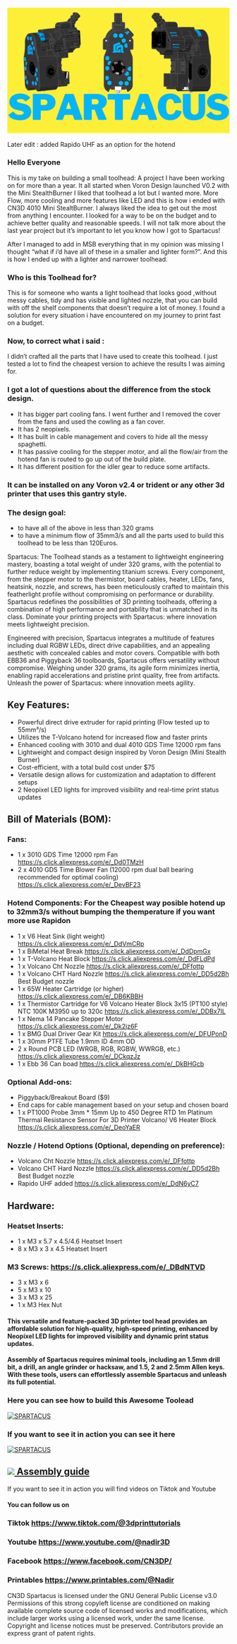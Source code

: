 

![photo](./IMAGES/SPARTACUS_cover.png)
 
Later edit : 
added Rapido UHF as an option for the hotend

### Hello Everyone 

This is my take on building a small toolhead:
A project I have been working on for more than a year. It all  started when Voron Design launched V0.2 with the Mini StealthBurner
I liked that toolhead a lot but I wanted more. 
More Flow, more cooling and more features like LED and this is how i ended with CN3D 4010 Mini StealtBurner.
I always liked the idea to get out the most from anything I encounter.  I looked for a way to be on the budget and to achieve better quality and reasonable speeds. 
I will not talk more about the last year project but it’s important to let you know how I got to Spartacus!

After I managed to add in MSB everything that in my opinion was missing I thought “what if i’d have all of these in a smaller and lighter form?”. And this is how I ended up with a lighter  and narrower toolhead.

### Who is this Toolhead for? 

This is for someone who wants a light toolhead that looks good ,without messy cables,  tidy and has visible and lighted nozzle, that you can build with off the shelf components that doesn’t require a lot of money. 
I found a solution for every situation i have encountered on my journey to print fast on a budget. 

### Now, to correct what i said :
I didn’t crafted all the parts that I have used to create this toolhead. I just tested a lot to find the cheapest version to achieve  the results I was aiming for. 


### I got a lot of questions about the difference from the stock design. 

- It has bigger part cooling fans. I went further and I removed the cover from the fans and used the cowling as a fan cover.
- It has 2 neopixels.
- It has built in cable management and covers to hide all the messy spaghetti.
- It has passive cooling for the stepper motor, and all the flow/air from the hotend fan is routed to go up out of the build plate.
- It has different position for the idler gear to reduce some artifacts.


### It can be installed on any Voron v2.4 or trident or any other 3d printer that uses this gantry style. 


### The design goal:
- to have all of the above in less than 320 grams 
- to have a minimum flow of 35mm3/s and all the parts used to build this toolhead to be less than 120Euros.



 Spartacus: The Toolhead stands as a testament to lightweight engineering mastery, boasting a total weight of under 320 grams, with the potential to further reduce weight by implementing titanium screws. Every component, from the stepper motor to the thermistor, board cables, heater, LEDs, fans, heatsink, nozzle, and screws, has been meticulously crafted to maintain this featherlight profile without compromising on performance or durability. Spartacus redefines the possibilities of 3D printing toolheads, offering a combination of high performance and portability that is unmatched in its class. Dominate your printing projects with Spartacus: where innovation meets lightweight precision.

 Engineered with precision, Spartacus integrates a multitude of features including dual RGBW LEDs, direct drive capabilities, and an appealing aesthetic with concealed cables and motor covers. Compatible with both EBB36 and Piggyback 36 toolboards, Spartacus offers versatility without compromise. Weighing under 320 grams, its agile form minimizes inertia, enabling rapid accelerations and pristine print quality, free from artifacts. Unleash the power of Spartacus: where innovation meets agility.


## Key Features:

- Powerful direct drive extruder for rapid printing (Flow tested up to 55mm³/s)
- Utilizes the T-Volcano hotend for increased flow and faster prints
- Enhanced cooling with 3010 and dual 4010 GDS Time 12000 rpm fans
- Lightweight and compact design inspired by Voron Design (Mini Stealth Burner)
- Cost-efficient, with a total build cost under $75
- Versatile design allows for customization and adaptation to different setups
- 2 Neopixel LED lights for improved visibility and real-time print status updates

## Bill of Materials (BOM):

### Fans:

- 1 x 3010 GDS Time 12000 rpm Fan  https://s.click.aliexpress.com/e/_Dd0TMzH 
- 2 x 4010 GDS Time Blower Fan (12000 rpm dual ball bearing recommended for optimal cooling) https://s.click.aliexpress.com/e/_DevBF23 

### Hotend Components: For the Cheapest way posible hotend up to 32mm3/s without bumping the themperature if you want more use Rapidon 

- 1 x V6 Heat Sink (light weight) https://s.click.aliexpress.com/e/_DdVmCRp 
- 1 x BiMetal Heat Break https://s.click.aliexpress.com/e/_DdDpmGx 
- 1 x T-Volcano Heat Block https://s.click.aliexpress.com/e/_DdFLdPd
- 1 x Volcano Cht Nozzle https://s.click.aliexpress.com/e/_DFfottp
- 1 x Volcano CHT Hard Nozzle  https://s.click.aliexpress.com/e/_DD5d2Bh Best Budget nozzle 
- 1 x 65W Heater Cartridge (or higher) https://s.click.aliexpress.com/e/_DB6KBBH
- 1 x Thermistor Cartridge for V6 Volcano Heater Block 3x15 (PT100 style) NTC 100K M3950 up to 320c https://s.click.aliexpress.com/e/_DDBx7IL
- 1 x Nema 14 Pancake Stepper Motor https://s.click.aliexpress.com/e/_Dk2jz6F 
- 1 x BMG Dual Driver Gear Kit https://s.click.aliexpress.com/e/_DFUPonD 
- 1 x 30mm PTFE Tube 1.9mm ID 4mm OD
- 2 x Round PCB LED (WRGB, RGB, RGBW, WWRGB, etc.)  https://s.click.aliexpress.com/e/_DCkqzJz
- 1 x Ebb 36 Can boad https://s.click.aliexpress.com/e/_DkBHGcb 

### Optional Add-ons:

- Piggyback/Breakout Board ($9) 
- End caps for cable management based on your setup and chosen board
- 1 x PT1000 Probe 3mm * 15mm Up to 450 Degree RTD 1m Platinum Thermal Resistance Sensor For 3D Printer Volcano/ V6 Heater Block https://s.click.aliexpress.com/e/_DeoYaER 

### Nozzle / Hotend Options (Optional, depending on preference):

- Volcano Cht Nozzle https://s.click.aliexpress.com/e/_DFfottp
- Volcano CHT Hard Nozzle  https://s.click.aliexpress.com/e/_DD5d2Bh Best Budget nozzle 
- Rapido UHF added https://s.click.aliexpress.com/e/_DdN6yC7  
  
## Hardware:

### Heatset Inserts:

- 1 x M3 x 5.7 x 4.5/4.6 Heatset Insert
- 8 x M3 x 3 x 4.5 Heatset Insert

### M3 Screws:  https://s.click.aliexpress.com/e/_DBdNTVD  

- 3 x M3 x 6
- 5 x M3 x 10
- 3 x M3 x 25
- 1 x M3 Hex Nut


#### This versatile and feature-packed 3D printer tool head provides an affordable solution for high-quality, high-speed printing, enhanced by Neopixel LED lights for improved visibility and dynamic print status updates.

#### Assembly of Spartacus requires minimal tools, including an 1.5mm drill bit, a drill, an angle grinder or hacksaw, and 1.5, 2 and 2.5mm Allen keys. With these tools, users can effortlessly assemble Spartacus and unleash its full potential.

### Here you can see how to build this Awesome Toolead

[![SPARTACUS](https://img.youtube.com/vi/S5xbkWCNOBw/0.jpg)](https://www.youtube.com/watch?v=S5xbkWCNOBw)




### If you want to see it in action you can see it here



[![SPARTACUS](https://img.youtube.com/vi/Fdcm6XfQ08U/0.jpg)](https://www.youtube.com/shorts/Fdcm6XfQ08U)





##  <a href="assembly.md"  > <img style="max-width: 70%;" src="https://github.com/dury10/Spartacus/IMAGES/spartacus_assembly/1.jpeg"> Assembly guide</a>





If you want to see it in action you will find videos on Tiktok  and Youtube
#### You can follow us on

### Tiktok https://www.tiktok.com/@3dprinttutorials

### Youtube https://www.youtube.com/@nadir3D 

### Facebook https://www.facebook.com/CN3DP/

### Printables https://www.printables.com/@Nadir


CN3D Spartacus is licensed under the
GNU General Public License v3.0
Permissions of this strong copyleft license are conditioned on making available complete source code of licensed works and modifications, which include larger works using a licensed work, under the same license. Copyright and license notices must be preserved. Contributors provide an express grant of patent rights.
